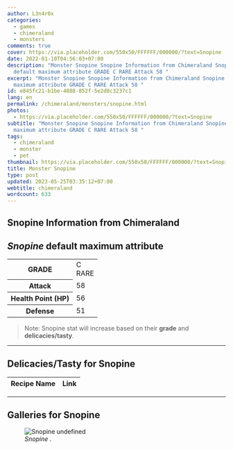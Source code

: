 ```yaml
---
author: L3n4r0x
categories:
  - games
  - chimeraland
  - monsters
comments: true
cover: https://via.placeholder.com/550x50/FFFFFF/000000/?text=Snopine
date: 2022-01-10T04:56:03+07:00
description: "Monster Snopine Snopine Information from Chimeraland Snopine
  default maximum attribute GRADE C RARE Attack 58 "
excerpt: "Monster Snopine Snopine Information from Chimeraland Snopine default
  maximum attribute GRADE C RARE Attack 58 "
id: e845fc21-b1be-4888-852f-5e2d8c3237c1
lang: en
permalink: /chimeraland/monsters/snopine.html
photos:
  - https://via.placeholder.com/550x50/FFFFFF/000000/?text=Snopine
subtitle: "Monster Snopine Snopine Information from Chimeraland Snopine default
  maximum attribute GRADE C RARE Attack 58 "
tags:
  - chimeraland
  - monster
  - pet
thumbnail: https://via.placeholder.com/550x50/FFFFFF/000000/?text=Snopine
title: Monster Snopine
type: post
updated: 2023-05-25T03:35:12+07:00
webtitle: chimeraland
wordcount: 633
---
```


<link
  rel="stylesheet"
  href="https://rawcdn.githack.com/dimaslanjaka/Web-Manajemen/870a349/css/bootstrap-5-3-0-alpha3-wrapper.css"
/>
<section id="bootstrap-wrapper">
  <div data-bs-theme="dark">
    <h2>Snopine Information from Chimeraland</h2>
    <h2 id="attribute"><i>Snopine</i> default maximum attribute</h2>
    <div class="row">
      <div class="col mb-2">
        <div class="card">
          <div class="card-body">
            <table>
              <tr>
                <th>GRADE</th>
                <td>C <br /><span class="text-primary">RARE</span></td>
              </tr>
              <tr>
                <th>Attack</th>
                <td>58</td>
              </tr>
              <tr>
                <th>Health Point (HP)</th>
                <td>56</td>
              </tr>
              <tr>
                <th>Defense</th>
                <td>51</td>
              </tr>
            </table>
          </div>
        </div>
      </div>
    </div>
    <blockquote class="bd-callout bd-callout-warning">
      Note: Snopine stat will increase based on their <b>grade</b> and
      <b>delicacies/tasty</b>.
    </blockquote>
    <hr />
    <h2 id="delicacies">Delicacies/Tasty for Snopine</h2>
    <div class="card">
      <div class="card-body">
        <div class="table-responsive">
          <table class="table table-striped">
            <thead>
              <tr>
                <th>Recipe Name</th>
                <th>Link</th>
              </tr>
            </thead>
            <tbody></tbody>
          </table>
        </div>
      </div>
    </div>
    <hr />
    <div id="gallery">
      <h2>Galleries for Snopine</h2>
      <div class="row">
        <div class="col-lg-6 col-12">
          <figure>
            <img
              src="https://www.webmanajemen.com/undefined"
              alt="Snopine undefined"
            />
            <figcaption style="word-wrap: break-word">
              <i>Snopine</i> .
            </figcaption>
          </figure>
        </div>
      </div>
    </div>
  </div>
</section>